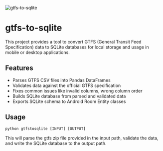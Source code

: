 ![gtfs-to-sqlite](https://github.com/mbkht/gtfs-to-sqlite/actions/workflows/python-package.yml/badge.svg)
# gtfs-to-sqlite

This project provides a tool to convert GTFS (General Transit Feed Specification) data to SQLite databases for local storage and usage in mobile or desktop applications.

## Features

- Parses GTFS CSV files into Pandas DataFrames
- Validates data against the official GTFS specification
- Fixes common issues like invalid columns, wrong column order
- Builds SQLite database from parsed and validated data
- Exports SQLite schema to Android Room Entity classes

## Usage

```
python gtfstosqlite [INPUT] [OUTPUT]
```

This will parse the gtfs zip file provided in the input path, validate the data, and write the SQLite database to the output path.
